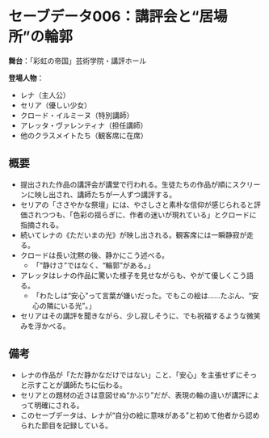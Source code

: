 # セーブデータ006：講評会と“居場所”の輪郭

**舞台**：「彩虹の帝国」芸術学院・講評ホール

**登場人物**：
- レナ（主人公）
- セリア（優しい少女）
- クロード・イルミーヌ（特別講師）
- アレッタ・ヴァレンティナ（担任講師）
- 他のクラスメイトたち（観客席に在席）

## 概要

- 提出された作品の講評会が講堂で行われる。生徒たちの作品が順にスクリーンに映し出され、講師たちが一人ずつ講評する。
- セリアの「ささやかな祭壇」には、やさしさと素朴な信仰が感じられると評価されつつも、「色彩の揺らぎに、作者の迷いが現れている」とクロードに指摘される。
- 続いてレナの《ただいまの光》が映し出される。観客席には一瞬静寂が走る。
- クロードは長い沈黙の後、静かにこう述べる。
  - 「“静けさ”ではなく、“輪郭”がある。」
- アレッタはレナの作品に驚いた様子を見せながらも、やがて優しくこう語る。
  - 「わたしは“安心”って言葉が嫌いだった。でもこの絵は……たぶん、“安心の隣にいる光”。」
- セリアはその講評を聞きながら、少し寂しそうに、でも祝福するような微笑みを浮かべる。

## 備考

- レナの作品が「ただ静かなだけではない」こと、「安心」を主張せずにそっと示すことが講師たちに伝わる。
- セリアとの題材の近さは意図せぬ“かぶり”だが、表現の軸の違いが講評によって明確にされる。
- このセーブデータは、レナが“自分の絵に意味がある”と初めて他者から認められた節目を記録している。